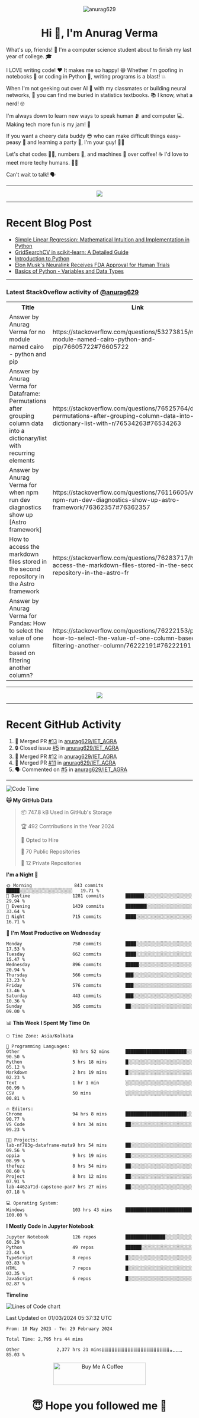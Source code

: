 

<p align="center"> <img src="https://komarev.com/ghpvc/?username=anurag629&label=Profile%20views&color=0e75b6&style=flat" alt="anurag629" /> </p>

<h1 align="center">Hi 👋, I'm Anurag Verma</h1>

What's up, friends! 👋 I'm a computer science student about to finish my last year of college. 🎓

I LOVE writing code! ❤️ It makes me so happy! 😄 Whether I'm goofing in notebooks 📓 or coding in Python 🐍, writing programs is a blast! 💥

When I'm not geeking out over AI 🤖 with my classmates or building neural networks, 🧠 you can find me buried in statistics textbooks. 📚 I know, what a nerd! 🤓

I'm always down to learn new ways to speak human 🫂 and computer 💻. Making tech more fun is my jam! 🍇

If you want a cheery data buddy 😎 who can make difficult things easy-peasy 🥝 and learning a party 🎉, I'm your guy! 🙋‍♂️

Let's chat codes 👨‍💻, numbers 🧮, and machines 🤖 over coffee! ☕ I'd love to meet more techy humans. 💁‍♂️

Can't wait to talk! 🗣️

---

<p align="center">
  <img src="https://spotify-github-profile.vercel.app/api/view.svg?uid=mwvywke3fo2gajpenodnmobfh&cover_image=true&theme=default&show_offline=false&background_color=121212&interchange=false&bar_color=53b14f&bar_color_cover=true">
</p>

---

# Recent Blog Post

<!-- BLOG-POST-LIST:START -->
- [Simple Linear Regression: Mathematical Intuition and Implementation in Python](https://codercops.tech/blog/machine-learning-algorithms/simple-linear-regression-mathematical-intuation)
- [GridSearchCV in scikit-learn: A Detailed Guide](https://codercops.tech/blog/gridsearchcv-in-scikit-learn-a-detailed-guide)
- [Introduction to Python](https://codercops.tech/blog/python-tutorial/introduction-to-python)
- [Elon Musk&#39;s Neuralink Receives FDA Approval for Human Trials](https://codercops.tech/blog/elon-musks-neuralink-receives-fda-approval-for-human-trials)
- [Basics of Python - Variables and Data Types](https://codercops.tech/blog/python-basics-of-python-variables-and-data-types)
<!-- BLOG-POST-LIST:END -->

---

### Latest StackOveflow activity of [@anurag629](https://github.com/anurag629)
<table>
  <tr><th>Title</th><th>Link</th></tr>
  <!-- STACKOVERFLOW:START --><tr><td>Answer by Anurag Verma for no module named cairo - python and pip</td><td>https://stackoverflow.com/questions/53273815/no-module-named-cairo-python-and-pip/76605722#76605722</td></tr><tr><td>Answer by Anurag Verma for Dataframe: Permutations after grouping column data into a dictionary/list with recurring elements</td><td>https://stackoverflow.com/questions/76525764/dataframe-permutations-after-grouping-column-data-into-a-dictionary-list-with-r/76534263#76534263</td></tr><tr><td>Answer by Anurag Verma for when npm run dev diagnostics show up [Astro framework]</td><td>https://stackoverflow.com/questions/76116605/when-npm-run-dev-diagnostics-show-up-astro-framework/76362357#76362357</td></tr><tr><td>How to access the markdown files stored in the second repository in the Astro framework</td><td>https://stackoverflow.com/questions/76283717/how-to-access-the-markdown-files-stored-in-the-second-repository-in-the-astro-fr</td></tr><tr><td>Answer by Anurag Verma for Pandas: How to select the value of one column based on filtering another column?</td><td>https://stackoverflow.com/questions/76222153/pandas-how-to-select-the-value-of-one-column-based-on-filtering-another-column/76222191#76222191</td></tr><!-- STACKOVERFLOW:END -->
</table>

---

<p align="center">
  <img alig src="https://github-profile-trophy.vercel.app/?username=anurag629&theme=onedark&column=-1" />
</p>

---

# Recent GitHub Activity
<!--START_SECTION:activity-->
1. 🎉 Merged PR [#13](https://github.com/anurag629/IET_AGRA/pull/13) in [anurag629/IET_AGRA](https://github.com/anurag629/IET_AGRA)
2. 🔒 Closed issue [#5](https://github.com/anurag629/IET_AGRA/issues/5) in [anurag629/IET_AGRA](https://github.com/anurag629/IET_AGRA)
3. 🎉 Merged PR [#12](https://github.com/anurag629/IET_AGRA/pull/12) in [anurag629/IET_AGRA](https://github.com/anurag629/IET_AGRA)
4. 🎉 Merged PR [#11](https://github.com/anurag629/IET_AGRA/pull/11) in [anurag629/IET_AGRA](https://github.com/anurag629/IET_AGRA)
5. 🗣 Commented on [#5](https://github.com/anurag629/IET_AGRA/issues/5#issuecomment-1854540580) in [anurag629/IET_AGRA](https://github.com/anurag629/IET_AGRA)
<!--END_SECTION:activity-->

---

<!--START_SECTION:waka-->
![Code Time](http://img.shields.io/badge/Code%20Time-2%2C798%20hrs%2034%20mins-blue)

**🐱 My GitHub Data** 

> 📦 747.8 kB Used in GitHub's Storage 
 > 
> 🏆 492 Contributions in the Year 2024
 > 
> 💼 Opted to Hire
 > 
> 📜 70 Public Repositories 
 > 
> 🔑 12 Private Repositories 
 > 
**I'm a Night 🦉** 

```text
🌞 Morning                843 commits         █████░░░░░░░░░░░░░░░░░░░░   19.71 % 
🌆 Daytime                1281 commits        ███████░░░░░░░░░░░░░░░░░░   29.94 % 
🌃 Evening                1439 commits        ████████░░░░░░░░░░░░░░░░░   33.64 % 
🌙 Night                  715 commits         ████░░░░░░░░░░░░░░░░░░░░░   16.71 % 
```
📅 **I'm Most Productive on Wednesday** 

```text
Monday                   750 commits         ████░░░░░░░░░░░░░░░░░░░░░   17.53 % 
Tuesday                  662 commits         ████░░░░░░░░░░░░░░░░░░░░░   15.47 % 
Wednesday                896 commits         █████░░░░░░░░░░░░░░░░░░░░   20.94 % 
Thursday                 566 commits         ███░░░░░░░░░░░░░░░░░░░░░░   13.23 % 
Friday                   576 commits         ███░░░░░░░░░░░░░░░░░░░░░░   13.46 % 
Saturday                 443 commits         ███░░░░░░░░░░░░░░░░░░░░░░   10.36 % 
Sunday                   385 commits         ██░░░░░░░░░░░░░░░░░░░░░░░   09.00 % 
```


📊 **This Week I Spent My Time On** 

```text
🕑︎ Time Zone: Asia/Kolkata

💬 Programming Languages: 
Other                    93 hrs 52 mins      ███████████████████████░░   90.50 % 
Python                   5 hrs 18 mins       █░░░░░░░░░░░░░░░░░░░░░░░░   05.12 % 
Markdown                 2 hrs 19 mins       █░░░░░░░░░░░░░░░░░░░░░░░░   02.23 % 
Text                     1 hr 1 min          ░░░░░░░░░░░░░░░░░░░░░░░░░   00.99 % 
CSV                      50 mins             ░░░░░░░░░░░░░░░░░░░░░░░░░   00.81 % 

🔥 Editors: 
Chrome                   94 hrs 8 mins       ███████████████████████░░   90.77 % 
VS Code                  9 hrs 34 mins       ██░░░░░░░░░░░░░░░░░░░░░░░   09.23 % 

🐱‍💻 Projects: 
lab-nf783g-dataframe-muta9 hrs 54 mins       ██░░░░░░░░░░░░░░░░░░░░░░░   09.56 % 
oppia                    9 hrs 19 mins       ██░░░░░░░░░░░░░░░░░░░░░░░   08.99 % 
thefuzz                  8 hrs 54 mins       ██░░░░░░░░░░░░░░░░░░░░░░░   08.60 % 
Project                  8 hrs 12 mins       ██░░░░░░░░░░░░░░░░░░░░░░░   07.91 % 
lab-4462a71d-capstone-pan7 hrs 27 mins       ██░░░░░░░░░░░░░░░░░░░░░░░   07.18 % 

💻 Operating System: 
Windows                  103 hrs 43 mins     █████████████████████████   100.00 % 
```

**I Mostly Code in Jupyter Notebook** 

```text
Jupyter Notebook         126 repos           ███████████████░░░░░░░░░░   60.29 % 
Python                   49 repos            ██████░░░░░░░░░░░░░░░░░░░   23.44 % 
TypeScript               8 repos             █░░░░░░░░░░░░░░░░░░░░░░░░   03.83 % 
HTML                     7 repos             █░░░░░░░░░░░░░░░░░░░░░░░░   03.35 % 
JavaScript               6 repos             █░░░░░░░░░░░░░░░░░░░░░░░░   02.87 % 
```



**Timeline**

![Lines of Code chart](https://raw.githubusercontent.com/anurag629/anurag629/main/assets/bar_graph.png)


 Last Updated on 01/03/2024 05:37:32 UTC
<!--END_SECTION:waka-->

<!--START_SECTION:waka-simple-->

```text
From: 10 May 2023 - To: 29 February 2024

Total Time: 2,795 hrs 44 mins

Other              2,377 hrs 21 mins⣿⣿⣿⣿⣿⣿⣿⣿⣿⣿⣿⣿⣿⣿⣿⣿⣿⣿⣿⣿⣿⣤⣀⣀⣀   85.03 %
```

<!--END_SECTION:waka-simple-->

<p align="center"> 
<a href="https://www.buymeacoffee.com/anurag629" target="_blank"><img src="https://cdn.buymeacoffee.com/buttons/default-orange.png" alt="Buy Me A Coffee" height="60" width="250"></a>
</p>


<h1 align="center"> 😇 Hope you followed me 🥰  </h1>
